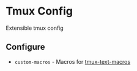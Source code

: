 # Tmux Config
Extensible tmux config

## Configure
* `custom-macros` - Macros for [tmux-text-macros](https://github.com/Neo-Oli/tmux-text-macros)
